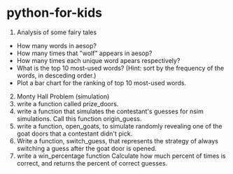 # python-for-kids
1. Analysis of some fairy tales
  * How many words in aesop?
  * How many times that "wolf" appears in aesop?
  * How many times each unique word apears respectively?
  * What is the top 10 most-used words?
    (Hint: sort by the frequency of the words, in desceding order.)
  * Plot a bar chart for the ranking of top 10 most-used words.

2. Monty Hall Problem (simulation)
  1. write a function called prize_doors. 
  2. write a function that simulates the contestant's guesses for nsim simulations. Call this function origin_guess.
  3. write a function, open_goats, to simulate randomly revealing one of the goat doors that a contestant didn't pick.
  4. Write a function, switch_guess, that represents the strategy of always switching a guess after the goat door is opened.
  5. write a win_percentage function Calculate how much percent of times is correct, and returns the percent of correct guesses.



